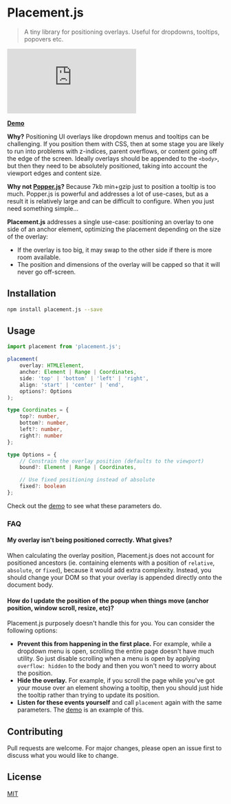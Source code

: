 # Placement.js

> A tiny library for positioning overlays. Useful for dropdowns, tooltips, popovers etc.

![Size](https://badge-size.now.sh/https://unpkg.com/placement.js/index.iife.js?compression=gzip)

[**Demo**](https://tobyzerner.github.io/placement.js/demo.html)

**Why?** Positioning UI overlays like dropdown menus and tooltips can be challenging. If you position them with CSS, then at some stage you are likely to run into problems with z-indices, parent overflows, or content going off the edge of the screen. Ideally overlays should be appended to the `<body>`, but then they need to be absolutely positioned, taking into account the viewport edges and content size.

**Why not [Popper.js](https://github.com/FezVrasta/popper.js)?** Because 7kb min+gzip just to position a tooltip is too much. Popper.js is powerful and addresses a lot of use-cases, but as a result it is relatively large and can be difficult to configure. When you just need something simple...

**Placement.js** addresses a single use-case: positioning an overlay to one side of an anchor element, optimizing the placement depending on the size of the overlay:

* If the overlay is too big, it may swap to the other side if there is more room available.
* The position and dimensions of the overlay will be capped so that it will never go off-screen.

## Installation

```sh
npm install placement.js --save
```

## Usage

```ts
import placement from 'placement.js';

placement(
    overlay: HTMLElement,
    anchor: Element | Range | Coordinates,
    side: 'top' | 'bottom' | 'left' | 'right',
    align: 'start' | 'center' | 'end',
    options?: Options
);

type Coordinates = {
    top?: number,
    bottom?: number,
    left?: number,
    right?: number
};

type Options = {
    // Constrain the overlay position (defaults to the viewport)
    bound?: Element | Range | Coordinates,

    // Use fixed positioning instead of absolute
    fixed?: boolean
};
```

Check out the [demo](https://tobyzerner.github.io/placement.js/demo.html) to see what these parameters do.

### FAQ

#### My overlay isn't being positioned correctly. What gives?

When calculating the overlay position, Placement.js does not account for positioned ancestors (ie. containing elements with a position of `relative`, `absolute`, or `fixed`), because it would add extra complexity. Instead, you should change your DOM so that your overlay is appended directly onto the document body.

#### How do I update the position of the popup when things move (anchor position, window scroll, resize, etc)?

Placement.js purposely doesn't handle this for you. You can consider the following options:

* **Prevent this from happening in the first place.** For example, while a dropdown menu is open, scrolling the entire page doesn't have much utility. So just disable scrolling when a menu is open by applying `overflow: hidden` to the body and then you won't need to worry about the position.
* **Hide the overlay.** For example, if you scroll the page while you've got your mouse over an element showing a tooltip, then you should just hide the tooltip rather than trying to update its position.
* **Listen for these events yourself** and call `placement` again with the same parameters. The [demo](https://tobyzerner.github.io/placement.js/demo.html) is an example of this.

## Contributing

Pull requests are welcome. For major changes, please open an issue first to discuss what you would like to change.

## License

[MIT](LICENSE)
